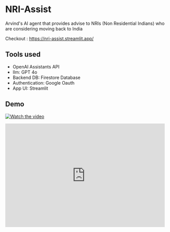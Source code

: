 # NRI-Assist
Arvind's AI agent that provides advise to NRIs (Non Residential Indians) who are considering moving back to India

Checkout : https://nri-assist.streamlit.app/

## Tools used
- OpenAI Assistants API
- llm: GPT 4o
- Backend DB: Firestore Database
- Authentication: Google Oauth
- App UI: Streamlit

## Demo

[![Watch the video](https://cdn.loom.com/sessions/thumbnails/b2964f5263ea47b683eb212ece290791-1719306457166-with-play.gif)]([https://youtu.be/eZ8NjFMM_Ns](https://www.loom.com/share/b2964f5263ea47b683eb212ece290791?sid=e42567db-f4ed-41f2-97c9-818e0bd1562f))





<div style="position: relative; padding-bottom: 64.94082840236686%; height: 0;"><iframe src="https://www.loom.com/embed/b2964f5263ea47b683eb212ece290791?sid=818cdec6-41aa-488c-970e-065412db8bfb" frameborder="0" webkitallowfullscreen mozallowfullscreen allowfullscreen style="position: absolute; top: 0; left: 0; width: 100%; height: 100%;"></iframe></div>
